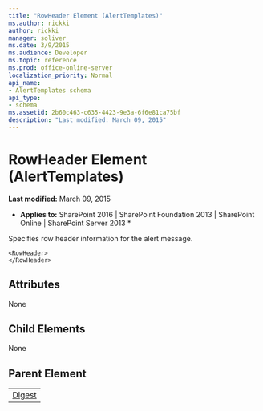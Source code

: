 ```yaml
---
title: "RowHeader Element (AlertTemplates)"
ms.author: rickki
author: rickki
manager: soliver
ms.date: 3/9/2015
ms.audience: Developer
ms.topic: reference
ms.prod: office-online-server
localization_priority: Normal
api_name:
- AlertTemplates schema
api_type:
- schema
ms.assetid: 2b60c463-c635-4423-9e3a-6f6e81ca75bf
description: "Last modified: March 09, 2015"
---
```


# RowHeader Element (AlertTemplates)

 **Last modified:** March 09, 2015 
  
 * **Applies to:** SharePoint 2016 | SharePoint Foundation 2013 | SharePoint Online | SharePoint Server 2013 * 
  
Specifies row header information for the alert message.
  
```
<RowHeader>
</RowHeader>
```

## Attributes

None
  
## Child Elements

None
  
## Parent Element

||
|:-----|
|[Digest](digest-element-alerttemplates.md)|
   


